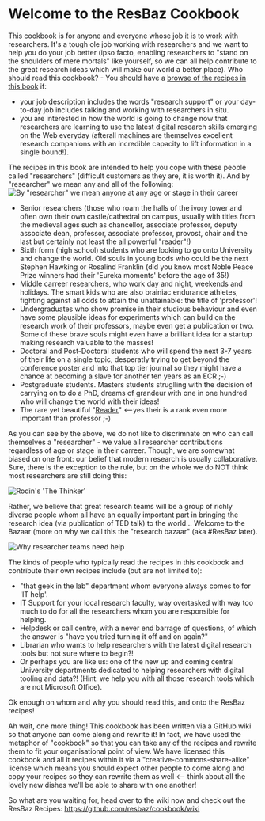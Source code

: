 # Welcome to the ResBaz Cookbook

This cookbook is for anyone and everyone whose job it is to work with researchers.  It's a tough ole job working with researchers and we want to help you do your job better (ipso facto, enabling researchers to "stand on the shoulders of mere mortals" like yourself, so we can all help contribute to the great research ideas which will make our world a better place). Who should read this cookbook? - You should have a [browse of the recipes in this book](https://github.com/resbaz/cookbook/wiki) if:

  * your job description includes the words "research support" or your day-to-day job includes talking and working with researchers in situ.
  * you are interested in how the world is going to change now that researchers are learning to use the latest digital research skills emerging on the Web everyday (afterall machines are themselves excellent research companions with an incredible capacity to lift information in a single bound!).  

The recipes in this book are intended to help you cope with these people called "researchers" (difficult customers as they are, it is worth it).  And by "researcher" we mean any and all of the following:
![By "researcher" we mean anyone at any age or stage in their career](http://cdn.arstechnica.net/wp-content/uploads/2011/09/phd072011s-4e6f64b-intro.gif)
  * Senior researchers (those who roam the halls of the ivory tower and often own their own castle/cathedral on campus, usually with titles from the medieval ages such as chancellor, associate professor, deputy associate dean, professor, associate professor, provost, chair and the last but certainly not least the all powerful "reader"!)
  * Sixth form (high school) students who are looking to go onto University and change the world.  Old souls in young bods who could be the next Stephen Hawking or Rosalind Franklin (did you know most Noble Peace Prize winners had their 'Eureka moments' before the age of 35!)
  * Middle carreer researchers, who work day and night, weekends and holidays.  The smart kids who are also brainiac endurance athletes, fighting against all odds to attain the unattainable: the title of 'professor'!
  * Undergraduates who show promise in their studious behaviour and even have some plausible ideas for experiments which can build on the research work of their professors, maybe even get a publication or two.  Some of these brave souls might even have a brilliant idea for a startup making research valuable to the masses!
  * Doctoral and Post-Doctoral students who will spend the next 3-7 years of their life on a single topic, desperatly trying to get beyond the conference poster and into that top tier journal so they might have a chance at becoming a slave for another ten years as an ECR ;-)
  * Postgraduate students.  Masters students struglling with the decision of carrying on to do a PhD, dreams of grandeur with one in one hundred who will change the world with their ideas!
  * The rare yet beautiful "[Reader](http://en.wikipedia.org/wiki/Reader_%28academic_rank%29)" <--yes their is a rank even more important than professor ;-)

As you can see by the above, we do not like to discrimnate on who can call themselves a "researcher" - we value all researcher contributions regardless of age or stage in their carreer.  Though, we are somewhat biased on one front: our belief that modern research is usually collaborative.  Sure, there is the exception to the rule, but on the whole we do NOT think most researchers are still doing this:

![Rodin's 'The Thinker'](http://legionofhonor.famsf.org/files/imagecache/exhibition_preview_large/thinker.jpg)

Rather, we believe that great research teams will be a group of richly diverse people whom all have an equally important part in bringing the research idea (via publication of TED talk) to the world... Welcome to the Bazaar (more on why we call this the "research bazaar" (aka #ResBaz later).

![Why researcher teams need help](http://www.phdcomics.com/comics/archive/phd060406s.gif)

The kinds of people who typically read the recipes in this cookbook and contribute their own recipes include (but are not limited to):

  * "that geek in the lab" department whom everyone always comes to for 'IT help'.
  * IT Support for your local research faculty, way overtasked with way too much to do for all the researchers whom you are responsible for helping.
  * Helpdesk or call centre, with a never end barrage of questions, of which the answer is "have you tried turning it off and on again?"
  * Librarian who wants to help researchers with the latest digital research tools but not sure where to begin?!
  * Or perhaps you are like us: one of the new up and coming central University departments dedicated to helping researchers with digital tooling and data?!  (Hint: we help you with all those research tools which are not Microsoft Office).

Ok enough on whom and why you should read this, and onto the ResBaz recipes!

Ah wait, one more thing!  This cookbook has been written via a GitHub wiki so that anyone can come along and rewrite it!  In fact, we have used the metaphor of "cookbook" so that you can take any of the recipes and rewrite them to fit your organisational point of view.  We have licensed this cookbook and all it recipes within it via a "creative-commons-share-alike" license which means you should expect other people to come along and copy your recipes so they can rewrite them as well <-- think about all the lovely new dishes we'll be able to share with one another!

So what are you waiting for, head over to the wiki now and check out the ResBaz Recipes: https://github.com/resbaz/cookbook/wiki

